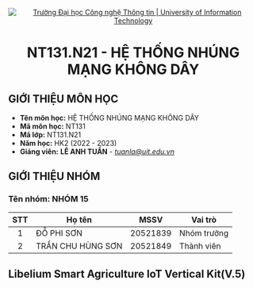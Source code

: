 <!-- Banner -->
<p align="center">
  <a href="https://www.uit.edu.vn/" title="Trường Đại học Công nghệ Thông tin" style="border: none;">
    <img src="https://i.imgur.com/WmMnSRt.png" alt="Trường Đại học Công nghệ Thông tin | University of Information Technology">
  </a>
</p>
<!-- Title -->
<h1 align="center"><b>NT131.N21 - HỆ THỐNG NHÚNG MẠNG KHÔNG DÂY</b></h1>

## GIỚI THIỆU MÔN HỌC
* **Tên môn học:** HỆ THỐNG NHÚNG MẠNG KHÔNG DÂY
* **Mã môn học:** NT131
* **Mã lớp:** NT131.N21
* **Năm học:** HK2 (2022 - 2023)
* **Giảng viên:** **LÊ ANH TUẤN** - *tuanla@uit.edu.vn*

## GIỚI THIỆU NHÓM
### Tên nhóm: NHÓM 15
| STT | Họ tên | MSSV | Vai trò | 
| :---: | --- | --- | --- | 
| 1 | ĐỖ PHI SƠN | 20521839 | Nhóm trưởng | 
| 2 | TRẦN CHU HÙNG SƠN| 20521849 | Thành viên |
## Libelium Smart Agriculture IoT Vertical Kit(V.5)
